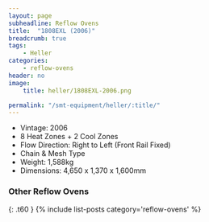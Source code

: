 ```yaml
---
layout: page
subheadline: Reflow Ovens
title:  "1808EXL (2006)"
breadcrumb: true
tags:
    - Heller
categories:
    - reflow-ovens
header: no
image:
    title: heller/1808EXL-2006.png

permalink: "/smt-equipment/heller/:title/"
---
```


- Vintage: 2006
- 8 Heat Zones + 2 Cool Zones
- Flow Direction: Right to Left (Front Rail Fixed)
- Chain & Mesh Type
- Weight: 1,588kg
- Dimensions: 4,650 x 1,370 x 1,600mm

### Other Reflow Ovens ###
{: .t60 }
{% include list-posts category='reflow-ovens' %}
